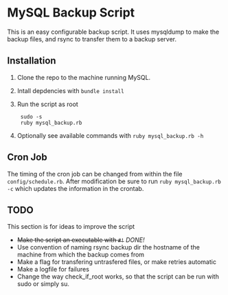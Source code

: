 # MySQL Backup Script
This is an easy configurable backup script. It uses mysqldump to make the backup files, and rsync to transfer them to a
backup server.

## Installation
1. Clone the repo to the machine running MySQL.
2. Intall depdencies with `bundle install`
3. Run the script as root

        sudo -s
        ruby mysql_backup.rb

4. Optionally see available commands with `ruby mysql_backup.rb -h`

## Cron Job
The timing of the cron job can be changed from within the file `config/schedule.rb`. After modification be sure to run
`ruby mysql_backup.rb -c` which updates the information in the crontab.

## TODO
This section is for ideas to improve the script

- ~~Make the script an executable with `#!`~~ *DONE!*
- Use convention of naming rsync backup dir the hostname of the machine from which the backup comes from
- Make a flag for transfering untrasfered files, or make retries automatic
- Make a logfile for failures
- Change the way check_if_root works, so that the script can be run with sudo or simply su.
